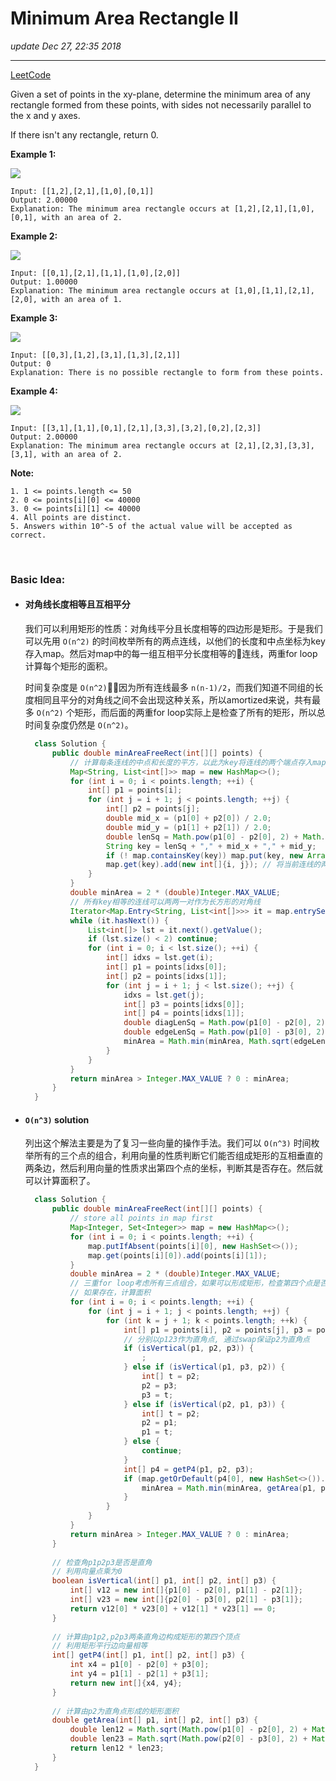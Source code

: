# Minimum Area Rectangle II
_update Dec 27, 22:35 2018_

---
[LeetCode](https://leetcode.com/problems/minimum-area-rectangle-ii/)

Given a set of points in the xy-plane, determine the minimum area of any rectangle formed from these points, with sides not necessarily parallel to the x and y axes.

If there isn't any rectangle, return 0.

 
**Example 1:**

![](https://assets.leetcode.com/uploads/2018/12/21/1a.png)

    Input: [[1,2],[2,1],[1,0],[0,1]]
    Output: 2.00000
    Explanation: The minimum area rectangle occurs at [1,2],[2,1],[1,0],[0,1], with an area of 2.

**Example 2:**

![](https://assets.leetcode.com/uploads/2018/12/22/2.png)

    Input: [[0,1],[2,1],[1,1],[1,0],[2,0]]
    Output: 1.00000
    Explanation: The minimum area rectangle occurs at [1,0],[1,1],[2,1],[2,0], with an area of 1.

**Example 3:**

![](https://assets.leetcode.com/uploads/2018/12/22/3.png)

    Input: [[0,3],[1,2],[3,1],[1,3],[2,1]]
    Output: 0
    Explanation: There is no possible rectangle to form from these points.

**Example 4:**

![](https://assets.leetcode.com/uploads/2018/12/21/4c.png)

    Input: [[3,1],[1,1],[0,1],[2,1],[3,3],[3,2],[0,2],[2,3]]
    Output: 2.00000
    Explanation: The minimum area rectangle occurs at [2,1],[2,3],[3,3],[3,1], with an area of 2. 

**Note:**

    1. 1 <= points.length <= 50
    2. 0 <= points[i][0] <= 40000
    3. 0 <= points[i][1] <= 40000
    4. All points are distinct.
    5. Answers within 10^-5 of the actual value will be accepted as correct.

<br/>

### Basic Idea:
* #### 对角线长度相等且互相平分
  我们可以利用矩形的性质：对角线平分且长度相等的四边形是矩形。于是我们可以先用 `O(n^2)` 的时间枚举所有的两点连线，以他们的长度和中点坐标为key存入map。然后对map中的每一组互相平分长度相等的连线，两重for loop计算每个矩形的面积。

  时间复杂度是 `O(n^2)`，因为所有连线最多 `n(n-1)/2`，而我们知道不同组的长度相同且平分的对角线之间不会出现这种关系，所以amortized来说，共有最多 `O(n^2)` 个矩形，而后面的两重for loop实际上是检查了所有的矩形，所以总时间复杂度仍然是 `O(n^2)`。

  ```java
    class Solution {
        public double minAreaFreeRect(int[][] points) {
            // 计算每条连线的中点和长度的平方，以此为key将连线的两个端点存入map
            Map<String, List<int[]>> map = new HashMap<>();
            for (int i = 0; i < points.length; ++i) {
                int[] p1 = points[i];
                for (int j = i + 1; j < points.length; ++j) {
                    int[] p2 = points[j];
                    double mid_x = (p1[0] + p2[0]) / 2.0;
                    double mid_y = (p1[1] + p2[1]) / 2.0;
                    double lenSq = Math.pow(p1[0] - p2[0], 2) + Math.pow(p1[1] - p2[1], 2);
                    String key = lenSq + "," + mid_x + "," + mid_y;
                    if (! map.containsKey(key)) map.put(key, new ArrayList<>());
                    map.get(key).add(new int[]{i, j}); // 将当前连线的两端点的index存入map
                }
            }
            double minArea = 2 * (double)Integer.MAX_VALUE;
            // 所有key相等的连线可以两两一对作为长方形的对角线
            Iterator<Map.Entry<String, List<int[]>>> it = map.entrySet().iterator();
            while (it.hasNext()) {
                List<int[]> lst = it.next().getValue();
                if (lst.size() < 2) continue;
                for (int i = 0; i < lst.size(); ++i) {
                    int[] idxs = lst.get(i);
                    int[] p1 = points[idxs[0]];
                    int[] p2 = points[idxs[1]];
                    for (int j = i + 1; j < lst.size(); ++j) {
                        idxs = lst.get(j);
                        int[] p3 = points[idxs[0]];
                        int[] p4 = points[idxs[1]];
                        double diagLenSq = Math.pow(p1[0] - p2[0], 2) + Math.pow(p1[1] - p2[1], 2);
                        double edgeLenSq = Math.pow(p1[0] - p3[0], 2) + Math.pow(p1[1] - p3[1], 2);
                        minArea = Math.min(minArea, Math.sqrt(edgeLenSq) * Math.sqrt(diagLenSq - edgeLenSq));
                    }
                }
            }
            return minArea > Integer.MAX_VALUE ? 0 : minArea;
        }
    }
  ```

* #### `O(n^3)` solution
  列出这个解法主要是为了复习一些向量的操作手法。我们可以 `O(n^3)` 时间枚举所有的三个点的组合，利用向量的性质判断它们能否组成矩形的互相垂直的两条边，然后利用向量的性质求出第四个点的坐标，判断其是否存在。然后就可以计算面积了。

  ```java
    class Solution {
        public double minAreaFreeRect(int[][] points) {
            // store all points in map first
            Map<Integer, Set<Integer>> map = new HashMap<>();
            for (int i = 0; i < points.length; ++i) {
                map.putIfAbsent(points[i][0], new HashSet<>());
                map.get(points[i][0]).add(points[i][1]);
            }
            double minArea = 2 * (double)Integer.MAX_VALUE;
            // 三重for loop考虑所有三点组合，如果可以形成矩形，检查第四个点是否存在，
            // 如果存在，计算面积
            for (int i = 0; i < points.length; ++i) {
                for (int j = i + 1; j < points.length; ++j) {
                    for (int k = j + 1; k < points.length; ++k) {
                        int[] p1 = points[i], p2 = points[j], p3 = points[k];
                        // 分别以p123作为直角点, 通过swap保证p2为直角点
                        if (isVertical(p1, p2, p3)) {
                            ;
                        } else if (isVertical(p1, p3, p2)) {
                            int[] t = p2;
                            p2 = p3;
                            p3 = t;
                        } else if (isVertical(p2, p1, p3)) {
                            int[] t = p2;
                            p2 = p1;
                            p1 = t;
                        } else {
                            continue;
                        }
                        int[] p4 = getP4(p1, p2, p3);
                        if (map.getOrDefault(p4[0], new HashSet<>()).contains(p4[1])) {
                            minArea = Math.min(minArea, getArea(p1, p2, p3));
                        }
                    }
                }
            }
            return minArea > Integer.MAX_VALUE ? 0 : minArea;
        }
        
        // 检查角p1p2p3是否是直角
        // 利用向量点乘为0
        boolean isVertical(int[] p1, int[] p2, int[] p3) {
            int[] v12 = new int[]{p1[0] - p2[0], p1[1] - p2[1]};
            int[] v23 = new int[]{p2[0] - p3[0], p2[1] - p3[1]};
            return v12[0] * v23[0] + v12[1] * v23[1] == 0;
        }
        
        // 计算由p1p2,p2p3两条直角边构成矩形的第四个顶点
        // 利用矩形平行边向量相等
        int[] getP4(int[] p1, int[] p2, int[] p3) {
            int x4 = p1[0] - p2[0] + p3[0];
            int y4 = p1[1] - p2[1] + p3[1];
            return new int[]{x4, y4};
        }
        
        // 计算由p2为直角点形成的矩形面积
        double getArea(int[] p1, int[] p2, int[] p3) {
            double len12 = Math.sqrt(Math.pow(p1[0] - p2[0], 2) + Math.pow(p1[1] - p2[1], 2));
            double len23 = Math.sqrt(Math.pow(p2[0] - p3[0], 2) + Math.pow(p2[1] - p3[1], 2));
            return len12 * len23;
        }
    }
  ```
